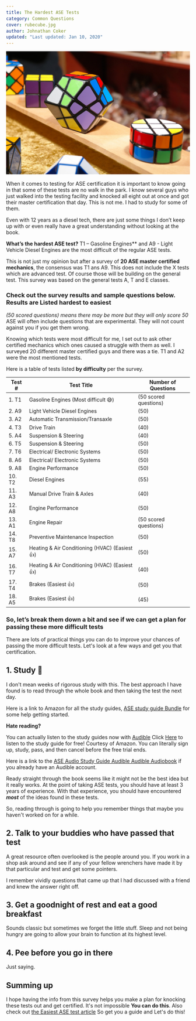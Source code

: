 ```yaml
---
title: The Hardest ASE Tests
category: Common Questions
cover: rubecube.jpg
author: Johnathan Coker
updated: "Last updated: Jan 10, 2020"
---
```


![cube](./rubecube.jpg)

When it comes to testing for ASE certification it is important to know going in that some of these tests are no walk in the park. I know several guys who just walked into the testing facility and knocked all eight out at once and got their master certification that day. This is not me. I had to study for some of them.

Even with 12 years as a diesel tech, there are just some things I don’t keep up with or even really have a great understanding without looking at the book.

**What’s the hardest ASE test?** T1 – Gasoline Engines\*\* and A9 - Light Vehicle Diesel Engines are the most difficult of the regular ASE tests.

This is not just my opinion but after a survey of **20 ASE master certified mechanics**, the consensus was T1 ans A9. This does not include the X tests which are advanced test. Of course those will be building on the general test. This survey was based on the general tests A, T and E classes.

### Check out the survey results and sample questions below. Results are Listed hardest to easiest

_(50 scored questions) means there may be more but they will only score 50_ ASE will often include questions that are experimental. They will not count against you if you get them wrong.

Knowing which tests were most difficult for me, I set out to ask other certified mechanics which ones caused a struggle with them as well. I surveyed 20 different master certified guys and there was a tie. T1 and A2 were the most mentioned tests.

Here is a table of tests listed **by difficulty** per the survey.

| Test # | Test Title                                     | Number of Questions   |
| ------ | ---------------------------------------------- | --------------------- |
| 1. T1  | Gasoline Engines (Most difficult 😅)           | (50 scored questions) |
| 2. A9  | Light Vehicle Diesel Engines                   | (50)                  |
| 3. A2  | Automatic Transmission/Transaxle               | (50)                  |
| 4. T3  | Drive Train                                    | (40)                  |
| 5. A4  | Suspension & Steering                          | (40)                  |
| 6. T5  | Suspension & Steering                          | (50)                  |
| 7. T6  | Electrical/ Electronic Systems                 | (50)                  |
| 8. A6  | Electrical/ Electronic Systems                 | (50)                  |
| 9. A8  | Engine Performance                             | (50)                  |
| 10. T2 | Diesel Engines                                 | (55)                  |
| 11. A3 | Manual Drive Train & Axles                     | (40)                  |
| 12. A8 | Engine Performance                             | (50)                  |
| 13. A1 | Engine Repair                                  | (50 scored questions) |
| 14. T8 | Preventive Maintenance Inspection              | (50)                  |
| 15. A7 | Heating & Air Conditioning (HVAC) (Easiest 👍) | (50)                  |
| 16. T7 | Heating & Air Conditioning (HVAC) (Easiest 👍) | (40)                  |
| 17. T4 | Brakes (Easiest 👍)                            | (50)                  |
| 18. A5 | Brakes (Easiest 👍)                            | (45)                  |

### So, let’s break them down a bit and see if we can get a plan for passing these more difficult tests

There are lots of practical things you can do to improve your chances of passing the more difficult tests. Let's look at a few ways and get you that certification.

## 1. Study 📕

I don't mean weeks of rigorous study with this. The best approach I have found is to read through the whole book and then taking the test the next day.

Here is a link to Amazon for all the study guides, [ASE study guide Bundle](https://amzn.to/32ayKDc) for some help getting started.

**Hate reading?**

You can actually listen to the study guides now with [Audible](https://amzn.to/2K3v96s) Click [Here](https://amzn.to/2K3v96s) to listen to the study guide for free! Courtesy of Amazon. You can literally sign up, study, pass, and then cancel before the free trial ends.

Here is a link to the [ASE Audio Study Guide Audible Audible Audiobook](https://amzn.to/32EcKDy) if you already have an Audible account.

Ready straight through the book seems like it might not be the best idea but it really works. At the point of taking ASE tests, you should have at least 3 years of experience. With that experience, you should have encountered **_most_** of the ideas found in these tests.

So, reading through is going to help you remember things that maybe you haven't worked on for a while.

## 2. Talk to your buddies who have passed that test

A great resource often overlooked is the people around you. If you work in a shop ask around and see if any of your fellow wrenchers have made it by that particular and test and get some pointers.

I remember vividly questions that came up that I had discussed with a friend and knew the answer right off.

## 3. Get a goodnight of rest and eat a good breakfast

Sounds classic but sometimes we forget the little stuff. Sleep and not being hungry are going to allow your brain to function at its highest level.

## 4. Pee before you go in there

Just saying.

## Summing up

I hope having the info from this survey helps you make a plan for knocking these tests out and get certified. It's not impossible **You can do this**. Also check out [the Easiest ASE test article](/what-is-the-easiest-ase-test/) So get you a guide and Let's do this!
